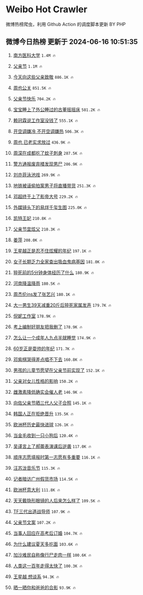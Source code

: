 # Weibo Hot Crawler 



微博热榜爬虫，利用 Github Action 的调度脚本更新 BY PHP 


## 微博今日热榜 更新于 2024-06-16 10:51:35 
1. [南方医科大学](https://s.weibo.com/weibo?q=%E5%8D%97%E6%96%B9%E5%8C%BB%E7%A7%91%E5%A4%A7%E5%AD%A6&t=31&band_rank=1&Refer=top) `1.4M 🔥` 

1. [父亲节](https://s.weibo.com/weibo?q=%E7%88%B6%E4%BA%B2%E8%8A%82&t=31&band_rank=2&Refer=top) `1.1M 🔥` 

1. [今天向这些父亲致敬](https://s.weibo.com/weibo?q=%23%E4%BB%8A%E5%A4%A9%E5%90%91%E8%BF%99%E4%BA%9B%E7%88%B6%E4%BA%B2%E8%87%B4%E6%95%AC%23&t=31&band_rank=3&Refer=top) `886.1K 🔥` 

1. [周也公关](https://s.weibo.com/weibo?q=%E5%91%A8%E4%B9%9F%E5%85%AC%E5%85%B3&t=31&band_rank=4&Refer=top) `851.5K 🔥` 

1. [父亲节快乐](https://s.weibo.com/weibo?q=%E7%88%B6%E4%BA%B2%E8%8A%82%E5%BF%AB%E4%B9%90&t=31&band_rank=5&Refer=top) `704.2K 🔥` 

1. [宝宝睡上了外公睡过的古董摇摇床](https://s.weibo.com/weibo?q=%23%E5%AE%9D%E5%AE%9D%E7%9D%A1%E4%B8%8A%E4%BA%86%E5%A4%96%E5%85%AC%E7%9D%A1%E8%BF%87%E7%9A%84%E5%8F%A4%E8%91%A3%E6%91%87%E6%91%87%E5%BA%8A%23&t=31&band_rank=6&Refer=top) `581.2K 🔥` 

1. [赖冠霖说工作室没钱了](https://s.weibo.com/weibo?q=%23%E8%B5%96%E5%86%A0%E9%9C%96%E8%AF%B4%E5%B7%A5%E4%BD%9C%E5%AE%A4%E6%B2%A1%E9%92%B1%E4%BA%86%23&t=31&band_rank=7&Refer=top) `555.1K 🔥` 

1. [开空调嫌冷 不开空调嫌热](https://s.weibo.com/weibo?q=%E5%BC%80%E7%A9%BA%E8%B0%83%E5%AB%8C%E5%86%B7%20%E4%B8%8D%E5%BC%80%E7%A9%BA%E8%B0%83%E5%AB%8C%E7%83%AD&t=31&band_rank=8&Refer=top) `506.3K 🔥` 

1. [周也 已老实求放过](https://s.weibo.com/weibo?q=%E5%91%A8%E4%B9%9F%20%E5%B7%B2%E8%80%81%E5%AE%9E%E6%B1%82%E6%94%BE%E8%BF%87&t=31&band_rank=9&Refer=top) `436.9K 🔥` 

1. [周深在成都吃了蚊子刺身](https://s.weibo.com/weibo?q=%23%E5%91%A8%E6%B7%B1%E5%9C%A8%E6%88%90%E9%83%BD%E5%90%83%E4%BA%86%E8%9A%8A%E5%AD%90%E5%88%BA%E8%BA%AB%23&t=31&band_rank=10&Refer=top) `287.5K 🔥` 

1. [警方通报废弃楼发现男尸](https://s.weibo.com/weibo?q=%23%E8%AD%A6%E6%96%B9%E9%80%9A%E6%8A%A5%E5%BA%9F%E5%BC%83%E6%A5%BC%E5%8F%91%E7%8E%B0%E7%94%B7%E5%B0%B8%23&t=31&band_rank=11&Refer=top) `286.9K 🔥` 

1. [刘亦菲泳池戏](https://s.weibo.com/weibo?q=%23%E5%88%98%E4%BA%A6%E8%8F%B2%E6%B3%B3%E6%B1%A0%E6%88%8F%23&t=31&band_rank=12&Refer=top) `269.9K 🔥` 

1. [地铁被诬偷拍案男子将直播带货](https://s.weibo.com/weibo?q=%23%E5%9C%B0%E9%93%81%E8%A2%AB%E8%AF%AC%E5%81%B7%E6%8B%8D%E6%A1%88%E7%94%B7%E5%AD%90%E5%B0%86%E7%9B%B4%E6%92%AD%E5%B8%A6%E8%B4%A7%23&t=31&band_rank=13&Refer=top) `251.3K 🔥` 

1. [邓超终于上了影帝大号](https://s.weibo.com/weibo?q=%23%E9%82%93%E8%B6%85%E7%BB%88%E4%BA%8E%E4%B8%8A%E4%BA%86%E5%BD%B1%E5%B8%9D%E5%A4%A7%E5%8F%B7%23&t=31&band_rank=14&Refer=top) `229.2K 🔥` 

1. [外媒镜头下的易烊千玺生图](https://s.weibo.com/weibo?q=%23%E5%A4%96%E5%AA%92%E9%95%9C%E5%A4%B4%E4%B8%8B%E7%9A%84%E6%98%93%E7%83%8A%E5%8D%83%E7%8E%BA%E7%94%9F%E5%9B%BE%23&t=31&band_rank=15&Refer=top) `225.0K 🔥` 

1. [凯特王妃](https://s.weibo.com/weibo?q=%23%E5%87%AF%E7%89%B9%E7%8E%8B%E5%A6%83%23&t=31&band_rank=16&Refer=top) `210.8K 🔥` 

1. [父亲节宜炫父](https://s.weibo.com/weibo?q=%23%E7%88%B6%E4%BA%B2%E8%8A%82%E5%AE%9C%E7%82%AB%E7%88%B6%23&t=31&band_rank=17&Refer=top) `210.3K 🔥` 

1. [姜萍](https://s.weibo.com/weibo?q=%E5%A7%9C%E8%90%8D&t=31&band_rank=18&Refer=top) `208.0K 🔥` 

1. [王星越正是忍不住炫耀的年纪](https://s.weibo.com/weibo?q=%E7%8E%8B%E6%98%9F%E8%B6%8A%E6%AD%A3%E6%98%AF%E5%BF%8D%E4%B8%8D%E4%BD%8F%E7%82%AB%E8%80%80%E7%9A%84%E5%B9%B4%E7%BA%AA&t=31&band_rank=19&Refer=top) `197.1K 🔥` 

1. [女子长期乏力全家查出吸血鬼病基因](https://s.weibo.com/weibo?q=%23%E5%A5%B3%E5%AD%90%E9%95%BF%E6%9C%9F%E4%B9%8F%E5%8A%9B%E5%85%A8%E5%AE%B6%E6%9F%A5%E5%87%BA%E5%90%B8%E8%A1%80%E9%AC%BC%E7%97%85%E5%9F%BA%E5%9B%A0%23&t=31&band_rank=20&Refer=top) `181.0K 🔥` 

1. [猝死前的5分钟身体经历了什么](https://s.weibo.com/weibo?q=%23%E7%8C%9D%E6%AD%BB%E5%89%8D%E7%9A%845%E5%88%86%E9%92%9F%E8%BA%AB%E4%BD%93%E7%BB%8F%E5%8E%86%E4%BA%86%E4%BB%80%E4%B9%88%23&t=31&band_rank=21&Refer=top) `180.9K 🔥` 

1. [河南降温降雨](https://s.weibo.com/weibo?q=%23%E6%B2%B3%E5%8D%97%E9%99%8D%E6%B8%A9%E9%99%8D%E9%9B%A8%23&t=31&band_rank=22&Refer=top) `180.5K 🔥` 

1. [周杰伦ins发了张艺兴](https://s.weibo.com/weibo?q=%23%E5%91%A8%E6%9D%B0%E4%BC%A6ins%E5%8F%91%E4%BA%86%E5%BC%A0%E8%89%BA%E5%85%B4%23&t=31&band_rank=23&Refer=top) `180.1K 🔥` 

1. [大一男生39天减重20斤后猝死家属发声](https://s.weibo.com/weibo?q=%23%E5%A4%A7%E4%B8%80%E7%94%B7%E7%94%9F39%E5%A4%A9%E5%87%8F%E9%87%8D20%E6%96%A4%E5%90%8E%E7%8C%9D%E6%AD%BB%E5%AE%B6%E5%B1%9E%E5%8F%91%E5%A3%B0%23&t=31&band_rank=24&Refer=top) `179.7K 🔥` 

1. [倪妮工作室](https://s.weibo.com/weibo?q=%E5%80%AA%E5%A6%AE%E5%B7%A5%E4%BD%9C%E5%AE%A4&t=31&band_rank=25&Refer=top) `178.9K 🔥` 

1. [考上编制好朋友把我删了](https://s.weibo.com/weibo?q=%23%E8%80%83%E4%B8%8A%E7%BC%96%E5%88%B6%E5%A5%BD%E6%9C%8B%E5%8F%8B%E6%8A%8A%E6%88%91%E5%88%A0%E4%BA%86%23&t=31&band_rank=26&Refer=top) `178.9K 🔥` 

1. [怎么让一个成年人九点半就睡觉](https://s.weibo.com/weibo?q=%23%E6%80%8E%E4%B9%88%E8%AE%A9%E4%B8%80%E4%B8%AA%E6%88%90%E5%B9%B4%E4%BA%BA%E4%B9%9D%E7%82%B9%E5%8D%8A%E5%B0%B1%E7%9D%A1%E8%A7%89%23&t=31&band_rank=27&Refer=top) `174.9K 🔥` 

1. [60岁正是耍帅的年纪](https://s.weibo.com/weibo?q=%2360%E5%B2%81%E6%AD%A3%E6%98%AF%E8%80%8D%E5%B8%85%E7%9A%84%E5%B9%B4%E7%BA%AA%23&t=31&band_rank=28&Refer=top) `171.7K 🔥` 

1. [邓紫棋哭得差点唱不下去](https://s.weibo.com/weibo?q=%23%E9%82%93%E7%B4%AB%E6%A3%8B%E5%93%AD%E5%BE%97%E5%B7%AE%E7%82%B9%E5%94%B1%E4%B8%8D%E4%B8%8B%E5%8E%BB%23&t=31&band_rank=29&Refer=top) `160.8K 🔥` 

1. [男孩的儿童节愿望在父亲节前实现了](https://s.weibo.com/weibo?q=%23%E7%94%B7%E5%AD%A9%E7%9A%84%E5%84%BF%E7%AB%A5%E8%8A%82%E6%84%BF%E6%9C%9B%E5%9C%A8%E7%88%B6%E4%BA%B2%E8%8A%82%E5%89%8D%E5%AE%9E%E7%8E%B0%E4%BA%86%23&t=31&band_rank=30&Refer=top) `152.1K 🔥` 

1. [父亲对女儿性格的影响](https://s.weibo.com/weibo?q=%23%E7%88%B6%E4%BA%B2%E5%AF%B9%E5%A5%B3%E5%84%BF%E6%80%A7%E6%A0%BC%E7%9A%84%E5%BD%B1%E5%93%8D%23&t=31&band_rank=31&Refer=top) `150.2K 🔥` 

1. [雌激素降低确实会催人老](https://s.weibo.com/weibo?q=%23%E9%9B%8C%E6%BF%80%E7%B4%A0%E9%99%8D%E4%BD%8E%E7%A1%AE%E5%AE%9E%E4%BC%9A%E5%82%AC%E4%BA%BA%E8%80%81%23&t=31&band_rank=32&Refer=top) `146.9K 🔥` 

1. [向佐父亲节晒三代人父子合照](https://s.weibo.com/weibo?q=%23%E5%90%91%E4%BD%90%E7%88%B6%E4%BA%B2%E8%8A%82%E6%99%92%E4%B8%89%E4%BB%A3%E4%BA%BA%E7%88%B6%E5%AD%90%E5%90%88%E7%85%A7%23&t=31&band_rank=33&Refer=top) `145.1K 🔥` 

1. [韩国人正在拒绝晋升](https://s.weibo.com/weibo?q=%23%E9%9F%A9%E5%9B%BD%E4%BA%BA%E6%AD%A3%E5%9C%A8%E6%8B%92%E7%BB%9D%E6%99%8B%E5%8D%87%23&t=31&band_rank=34&Refer=top) `135.5K 🔥` 

1. [欧洲杯历史最快进球](https://s.weibo.com/weibo?q=%23%E6%AC%A7%E6%B4%B2%E6%9D%AF%E5%8E%86%E5%8F%B2%E6%9C%80%E5%BF%AB%E8%BF%9B%E7%90%83%23&t=31&band_rank=35&Refer=top) `126.1K 🔥` 

1. [当金毛收到一只小狗后](https://s.weibo.com/weibo?q=%E5%BD%93%E9%87%91%E6%AF%9B%E6%94%B6%E5%88%B0%E4%B8%80%E5%8F%AA%E5%B0%8F%E7%8B%97%E5%90%8E&t=31&band_rank=36&Refer=top) `120.4K 🔥` 

1. [吴谨言上了郝蕾表演课后逆袭](https://s.weibo.com/weibo?q=%23%E5%90%B4%E8%B0%A8%E8%A8%80%E4%B8%8A%E4%BA%86%E9%83%9D%E8%95%BE%E8%A1%A8%E6%BC%94%E8%AF%BE%E5%90%8E%E9%80%86%E8%A2%AD%23&t=31&band_rank=37&Refer=top) `117.0K 🔥` 

1. [顺序志愿填报时第一志愿有多重要](https://s.weibo.com/weibo?q=%23%E9%A1%BA%E5%BA%8F%E5%BF%97%E6%84%BF%E5%A1%AB%E6%8A%A5%E6%97%B6%E7%AC%AC%E4%B8%80%E5%BF%97%E6%84%BF%E6%9C%89%E5%A4%9A%E9%87%8D%E8%A6%81%23&t=31&band_rank=38&Refer=top) `116.1K 🔥` 

1. [汪苏泷音乐节](https://s.weibo.com/weibo?q=%E6%B1%AA%E8%8B%8F%E6%B3%B7%E9%9F%B3%E4%B9%90%E8%8A%82&t=31&band_rank=39&Refer=top) `115.3K 🔥` 

1. [记者暗访广州假货市场](https://s.weibo.com/weibo?q=%23%E8%AE%B0%E8%80%85%E6%9A%97%E8%AE%BF%E5%B9%BF%E5%B7%9E%E5%81%87%E8%B4%A7%E5%B8%82%E5%9C%BA%23&t=31&band_rank=40&Refer=top) `114.5K 🔥` 

1. [欧洲杯意大利](https://s.weibo.com/weibo?q=%E6%AC%A7%E6%B4%B2%E6%9D%AF%E6%84%8F%E5%A4%A7%E5%88%A9&t=31&band_rank=41&Refer=top) `111.8K 🔥` 

1. [天天戴隐形眼镜的人后来怎么样了](https://s.weibo.com/weibo?q=%23%E5%A4%A9%E5%A4%A9%E6%88%B4%E9%9A%90%E5%BD%A2%E7%9C%BC%E9%95%9C%E7%9A%84%E4%BA%BA%E5%90%8E%E6%9D%A5%E6%80%8E%E4%B9%88%E6%A0%B7%E4%BA%86%23&t=31&band_rank=42&Refer=top) `109.5K 🔥` 

1. [TF三代出道战导师](https://s.weibo.com/weibo?q=TF%E4%B8%89%E4%BB%A3%E5%87%BA%E9%81%93%E6%88%98%E5%AF%BC%E5%B8%88&t=31&band_rank=43&Refer=top) `107.9K 🔥` 

1. [父亲节文案](https://s.weibo.com/weibo?q=%E7%88%B6%E4%BA%B2%E8%8A%82%E6%96%87%E6%A1%88&t=31&band_rank=44&Refer=top) `107.2K 🔥` 

1. [当事人回应在高考后订婚](https://s.weibo.com/weibo?q=%23%E5%BD%93%E4%BA%8B%E4%BA%BA%E5%9B%9E%E5%BA%94%E5%9C%A8%E9%AB%98%E8%80%83%E5%90%8E%E8%AE%A2%E5%A9%9A%23&t=31&band_rank=45&Refer=top) `104.7K 🔥` 

1. [为什么建议夏天多吃面](https://s.weibo.com/weibo?q=%23%E4%B8%BA%E4%BB%80%E4%B9%88%E5%BB%BA%E8%AE%AE%E5%A4%8F%E5%A4%A9%E5%A4%9A%E5%90%83%E9%9D%A2%23&t=31&band_rank=46&Refer=top) `103.6K 🔥` 

1. [加沙难民自称像行尸走肉一样](https://s.weibo.com/weibo?q=%23%E5%8A%A0%E6%B2%99%E9%9A%BE%E6%B0%91%E8%87%AA%E7%A7%B0%E5%83%8F%E8%A1%8C%E5%B0%B8%E8%B5%B0%E8%82%89%E4%B8%80%E6%A0%B7%23&t=31&band_rank=47&Refer=top) `100.6K 🔥` 

1. [人类这一百年走得太快了](https://s.weibo.com/weibo?q=%E4%BA%BA%E7%B1%BB%E8%BF%99%E4%B8%80%E7%99%BE%E5%B9%B4%E8%B5%B0%E5%BE%97%E5%A4%AA%E5%BF%AB%E4%BA%86&t=31&band_rank=48&Refer=top) `100.3K 🔥` 

1. [王星越 想谈系](https://s.weibo.com/weibo?q=%E7%8E%8B%E6%98%9F%E8%B6%8A%20%E6%83%B3%E8%B0%88%E7%B3%BB&t=31&band_rank=49&Refer=top) `94.3K 🔥` 

1. [晒一晒你和爸爸的合影](https://s.weibo.com/weibo?q=%23%E6%99%92%E4%B8%80%E6%99%92%E4%BD%A0%E5%92%8C%E7%88%B8%E7%88%B8%E7%9A%84%E5%90%88%E5%BD%B1%23&t=31&band_rank=50&Refer=top) `93.9K 🔥` 

